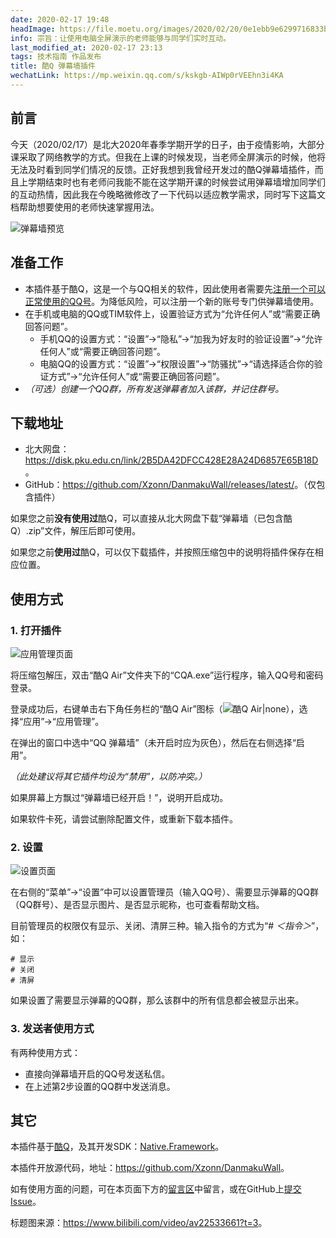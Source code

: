 ```yaml
---
date: 2020-02-17 19:48
headImage: https://file.moetu.org/images/2020/02/20/0e1ebb9e6299716833b9b65fc59df2273f84b4944b44f64c.png
info: 宗旨：让使用电脑全屏演示的老师能够与同学们实时互动。
last_modified_at: 2020-02-17 23:13
tags: 技术指南 作品发布
title: 酷Q 弹幕墙插件
wechatLink: https://mp.weixin.qq.com/s/kskgb-AIWp0rVEEhn3i4KA
---
```


## 前言

今天（2020/02/17）是北大2020年春季学期开学的日子，由于疫情影响，大部分课采取了网络教学的方式。但我在上课的时候发现，当老师全屏演示的时候，他将无法及时看到同学们情况的反馈。正好我想到我曾经开发过的酷Q弹幕墙插件，而且上学期结束时也有老师问我能不能在这学期开课的时候尝试用弹幕墙增加同学们的互动热情，因此我在今晚略微修改了一下代码以适应教学需求，同时写下这篇文档帮助想要使用的老师快速掌握用法。

![弹幕墙预览](https://file.moetu.org/images/2020/02/20/7440dcaa115def87d2f67498b7d8c5dea3bffc5d491069cf.png)

## 准备工作

- 本插件基于酷Q，这是一个与QQ相关的软件，因此使用者需要先[注册一个可以正常使用的QQ号](https://zc.qq.com/chs/index.html)。为降低风险，可以注册一个新的账号专门供弹幕墙使用。
- 在手机或电脑的QQ或TIM软件上，设置验证方式为“允许任何人”或“需要正确回答问题”。
  - 手机QQ的设置方式：“设置”→“隐私”→“加我为好友时的验证设置”→“允许任何人”或“需要正确回答问题”。
  - 电脑QQ的设置方式：“设置”→“权限设置”→“防骚扰”→“请选择适合你的验证方式”→“允许任何人”或“需要正确回答问题”。
- *（可选）创建一个QQ群，所有发送弹幕者加入该群，并记住群号。*

## 下载地址

- 北大网盘：<https://disk.pku.edu.cn/link/2B5DA42DFCC428E28A24D6857E65B18D>。
- GitHub：<https://github.com/Xzonn/DanmakuWall/releases/latest/>。（仅包含插件）

如果您之前**没有使用过**酷Q，可以直接从北大网盘下载“弹幕墙（已包含酷Q）.zip”文件，解压后即可使用。

如果您之前**使用过**酷Q，可以仅下载插件，并按照压缩包中的说明将插件保存在相应位置。

## 使用方式

### 1. 打开插件

![应用管理页面](https://file.moetu.org/images/2020/02/20/ec5600ec1bb076b8952116bf3f724493fcd65f7a817463ae.png)

将压缩包解压，双击“酷Q Air”文件夹下的“CQA.exe”运行程序，输入QQ号和密码登录。

登录成功后，右键单击右下角任务栏的“酷Q Air”图标（![酷Q Air\|none](https://file.moetu.org/images/2020/02/20/9c5c16e5a127a8aaaaf72bf79faebe0d3925721b78ce9c1e.png)），选择“应用”→“应用管理”。

在弹出的窗口中选中“QQ 弹幕墙”（未开启时应为灰色），然后在右侧选择“启用”。

*（此处建议将其它插件均设为“禁用”，以防冲突。）*

如果屏幕上方飘过“弹幕墙已经开启！”，说明开启成功。

如果软件卡死，请尝试删除配置文件，或重新下载本插件。

### 2. 设置

![设置页面](https://file.moetu.org/images/2020/02/20/37ce589316b8676c6e7ec9e2ffd2e9186b22d39ac8578f5c.png)

在右侧的“菜单”→“设置”中可以设置管理员（输入QQ号）、需要显示弹幕的QQ群（QQ群号）、是否显示图片、是否显示昵称，也可查看帮助文档。

目前管理员的权限仅有显示、关闭、清屏三种。输入指令的方式为“# *＜指令＞*”，如：

```
# 显示
# 关闭
# 清屏
```

如果设置了需要显示弹幕的QQ群，那么该群中的所有信息都会被显示出来。

### 3. 发送者使用方式

有两种使用方式：

- 直接向弹幕墙开启的QQ号发送私信。
- 在上述第2步设置的QQ群中发送消息。

## 其它

本插件基于[酷Q](https://cqp.cc/)，及其开发SDK：[Native.Framework](https://github.com/Jie2GG/Native.Framework)。

本插件开放源代码，地址：<https://github.com/Xzonn/DanmakuWall>。

如有使用方面的问题，可在本页面下方的[留言区](#xz-content-comment)中留言，或在GitHub上[提交Issue](https://github.com/Xzonn/DanmakuWall/issues)。

标题图来源：<https://www.bilibili.com/video/av22533661?t=3>。